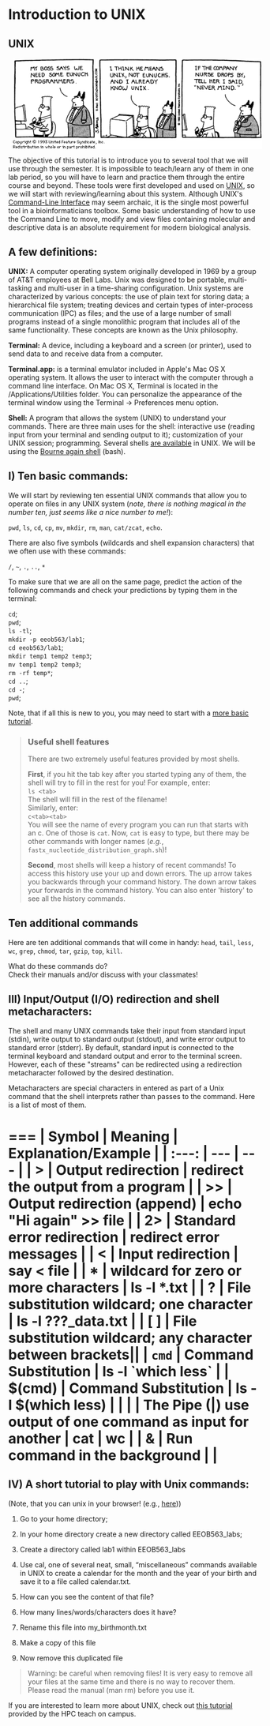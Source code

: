 # Introduction to UNIX

## UNIX 
<img src="./dilbert-unix.gif" align="center" hspace="10">

The objective of this tutorial is to introduce you to several tool that we will use through the semester. It is impossible to teach/learn any of them in one lab period, so you will have to learn and practice them through the entire course and beyond. These tools were first developed and used on [UNIX](https://en.wikipedia.org/wiki/Unix), so we will start with reviewing/learning about this system. Although UNIX's  [Command-Line Interface](https://en.wikipedia.org/wiki/Command-line_interface) may seem archaic, it is the single most powerful tool in a bioinformaticians toolbox. Some basic understanding of how to use the Command Line to move, modify and view files containing molecular and descriptive data is an absolute requirement for modern biological analysis.

## A few definitions:
**UNIX:** A computer operating system originally developed in 1969 by a group of AT&T employees at Bell Labs. Unix was designed to be portable, multi-tasking and multi-user in a time-sharing configuration. Unix systems are characterized by various concepts: the use of plain text for storing data; a hierarchical file system; treating devices and certain types of inter-process communication (IPC) as files; and the use of a large number of small programs instead of a single monolithic program that includes all of the same functionality. These concepts are known as the Unix philosophy.

**Terminal:**  A device, including a keyboard and a screen (or printer), used to send data to and receive data from a computer.

**Terminal.app:** is a terminal emulator included in Apple's Mac OS X operating system. It allows the user to interact with the computer through a command line interface. On Mac OS X, Terminal is located in the /Applications/Utilities folder. You can personalize the appearance of the terminal window using the Terminal -> Preferences menu option.

**Shell:**  A program that allows the system (UNIX) to understand your commands. There are three main uses for the shell: interactive use (reading input from your terminal and sending output to it); customization of your UNIX session; programming. Several shells [are available](http://www.faqs.org/faqs/unix-faq/shell/shell-differences/) in UNIX. We will be using the [Bourne again shell](https://en.wikipedia.org/wiki/Bash_(Unix_shell)) (bash).

## I) Ten basic commands:

We will start by reviewing ten essential UNIX commands that allow you to operate on files in any UNIX system (_note, there is nothing magical in the number ten, just seems like a nice number to me!_):

`pwd`, `ls`, `cd`, `cp`, `mv`, `mkdir`, `rm`, `man`, `cat/zcat`, `echo`.  

There are also five symbols (wildcards and shell expansion characters) that we often use with these commands:

`/`, `~`, `.`, `..`, `*`

To make sure that we are all on the same page, predict the action of the following commands and check your predictions by typing them in the terminal:

`cd`;  
`pwd`;  
`ls -tl`;  
`mkdir -p eeob563/lab1`;  
`cd eeob563/lab1`;  
`mkdir temp1 temp2 temp3`;  
`mv temp1 temp2 temp3`;  
`rm -rf temp*`;  
`cd ..`;  
`cd -`;  
`pwd`;   

Note, that if all this is new to you, you may need to start with a [more basic tutorial](https://www.hpc.iastate.edu/guides/unix-introduction).

> ### Useful shell features
> There are two extremely useful features provided by most shells.  
> 
> **First**, if you hit the tab key after you started typing any of them, the shell will try to fill in the rest for you! For example, enter:  
> `ls <tab>`  
> The shell will fill in the rest of the filename!  
> Similarly, enter:  
> `c<tab><tab>`  
> You will see the name of every program you can run that starts with an c. One of those is `cat`. Now, `cat` is easy to type, but there may be other commands with longer names (_e.g._, `fastx_nucleotide_distribution_graph.sh`)!
>
>**Second**, most shells will keep a history of recent commands! To access this history use your up and down errors. The up arrow takes you backwards through your command history. The down arrow takes your forwards in the command history. You can also enter 'history' to see all the history commands.

## Ten additional commands

Here are ten additional commands that will come in handy:
`head`, `tail`, `less`, `wc`, `grep`, `chmod`, `tar`, `gzip`, `top`, `kill`.  

What do these commands do?  
Check their manuals and/or discuss with your classmates!

## III) Input/Output (I/O) redirection and shell metacharacters:

The shell and many UNIX commands take their input from standard input (stdin), write output to standard output (stdout), and write error output to standard error (stderr). By default, standard input is connected to the terminal keyboard and standard output and error to the terminal screen. However, each of these "streams" can be redirected using a redirection metacharacter followed by the desired destination.

Metacharacters are special characters in entered as part of a Unix command that the shell interprets rather than passes to the command. Here is a list of most of them. 

===
| Symbol | Meaning            | Explanation/Example |
| :---:  | ---                | ---                 |
| >	      | Output redirection | redirect the output from a program |
| >>     | Output redirection (append) | echo "Hi again" >> file    |
| 2>	  | Standard error redirection |	redirect error messages |
| <      | Input redirection	        | say < file |
| *      | wildcard for zero or more characters | ls -l *.txt |
| ?      | File substitution wildcard; one character | ls -l ???_data.txt |
| [ ]	  | File substitution wildcard; any character between brackets||
| `cmd` | Command Substitution | ls -l \`which less\` |
| $(cmd) | Command Substitution | ls -l $(which less) |
| \|    | The Pipe (\|)	use output of one command as input for another | cat <file> \| wc |
| &     | Run command in the background |             |
===

## IV) A short tutorial to play with Unix commands:

(Note, that you can unix in your browser! (e.g., [here](https://www.tutorialspoint.com/unix_terminal_online.php)))

1) Go to your home directory;

2) In your home directory create a new directory called EEOB563\_labs;

3) Create a directory called lab1 within EEOB563_labs

4) Use cal, one of several neat, small, “miscellaneous” commands available in UNIX to create a calendar for the month and the year of your birth and save it to a file called calendar.txt.  

5) How can you see the content of that file?

5) How many lines/words/characters does it have?

6) Rename this file into my_birthmonth.txt

7) Make a copy of this file 

8) Now remove this duplicated file

> Warning:  be careful when removing files!  It is very easy to remove all your files at the same time and there is no way to recover them.  Please read the manual (man rm) before you use it.

If you are interested to learn more about UNIX, check out [this tutorial](https://www.hpc.iastate.edu/guides/unix-introduction) provided by the HPC teach on campus.